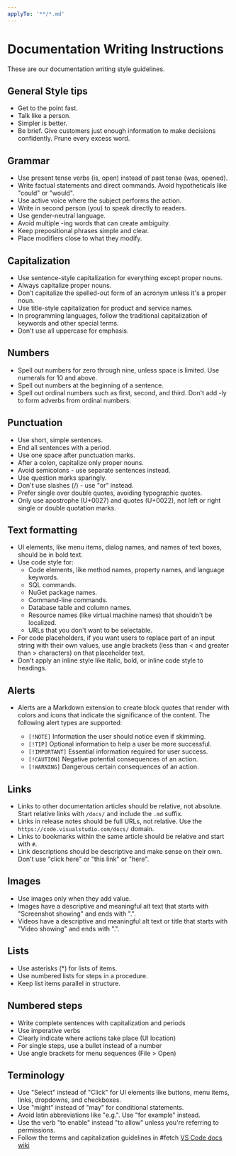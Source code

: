 ```yaml
---
applyTo: '**/*.md'
---
```

# Documentation Writing Instructions

These are our documentation writing style guidelines.

## General Style tips

* Get to the point fast.
* Talk like a person.
* Simpler is better.
* Be brief. Give customers just enough information to make decisions confidently. Prune every excess word.

## Grammar

* Use present tense verbs (is, open) instead of past tense (was, opened).
* Write factual statements and direct commands. Avoid hypotheticals like "could" or "would".
* Use active voice where the subject performs the action.
* Write in second person (you) to speak directly to readers.
* Use gender-neutral language.
* Avoid multiple -ing words that can create ambiguity.
* Keep prepositional phrases simple and clear.
* Place modifiers close to what they modify.

## Capitalization

* Use sentence-style capitalization for everything except proper nouns.
* Always capitalize proper nouns.
* Don’t capitalize the spelled-out form of an acronym unless it's a proper noun.
* Use title-style capitalization for product and service names.
* In programming languages, follow the traditional capitalization of keywords and other special terms.
* Don't use all uppercase for emphasis.

## Numbers

* Spell out numbers for zero through nine, unless space is limited. Use numerals for 10 and above.
* Spell out numbers at the beginning of a sentence.
* Spell out ordinal numbers such as first, second, and third. Don't add -ly to form adverbs from ordinal numbers.

## Punctuation

* Use short, simple sentences.
* End all sentences with a period.
* Use one space after punctuation marks.
* After a colon, capitalize only proper nouns.
* Avoid semicolons - use separate sentences instead.
* Use question marks sparingly.
* Don't use slashes (/) - use "or" instead.
* Prefer single over double quotes, avoiding typographic quotes.
* Only use apostrophe (U+0027) and quotes (U+0022), not left or right single or double quotation marks.

## Text formatting

* UI elements, like menu items, dialog names, and names of text boxes, should be in bold text.
* Use code style for:
    * Code elements, like method names, property names, and language keywords.
    * SQL commands.
    * NuGet package names.
    * Command-line commands.
    * Database table and column names.
    * Resource names (like virtual machine names) that shouldn't be localized.
    * URLs that you don't want to be selectable.
* For code placeholders, if you want users to replace part of an input string with their own values, use angle brackets (less than < and greater than > characters) on that placeholder text.
* Don't apply an inline style like italic, bold, or inline code style to headings.

## Alerts

* Alerts are a Markdown extension to create block quotes that render with colors and icons that indicate the significance of the content. The following alert types are supported:

    * `[!NOTE]` Information the user should notice even if skimming.
    * `[!TIP]` Optional information to help a user be more successful.
    * `[!IMPORTANT]` Essential information required for user success.
    * `[!CAUTION]` Negative potential consequences of an action.
    * `[!WARNING]` Dangerous certain consequences of an action.

## Links

* Links to other documentation articles should be relative, not absolute. Start relative links with `/docs/` and include the `.md` suffix.
* Links in release notes should be full URLs, not relative. Use the `https://code.visualstudio.com/docs/` domain.
* Links to bookmarks within the same article should be relative and start with `#`.
* Link descriptions should be descriptive and make sense on their own. Don't use "click here" or "this link" or "here".

## Images

* Use images only when they add value.
* Images have a descriptive and meaningful alt text that starts with "Screenshot showing" and ends with ".".
* Videos have a descriptive and meaningful alt text or title that starts with "Video showing" and ends with ".".

## Lists

* Use asterisks (*) for lists of items.
* Use numbered lists for steps in a procedure.
* Keep list items parallel in structure.

## Numbered steps

* Write complete sentences with capitalization and periods
* Use imperative verbs
* Clearly indicate where actions take place (UI location)
* For single steps, use a bullet instead of a number
* Use angle brackets for menu sequences (File > Open)

## Terminology

* Use "Select" instead of "Click" for UI elements like buttons, menu items, links, dropdowns, and checkboxes.
* Use "might" instead of "may" for conditional statements.
* Avoid latin abbreviations like "e.g.". Use "for example" instead.
* Use the verb "to enable" instead "to allow" unless you're referring to permissions.
* Follow the terms and capitalization guidelines in #fetch [VS Code docs wiki](https://github.com/microsoft/vscode-docs/wiki/VS-Code-glossary)
